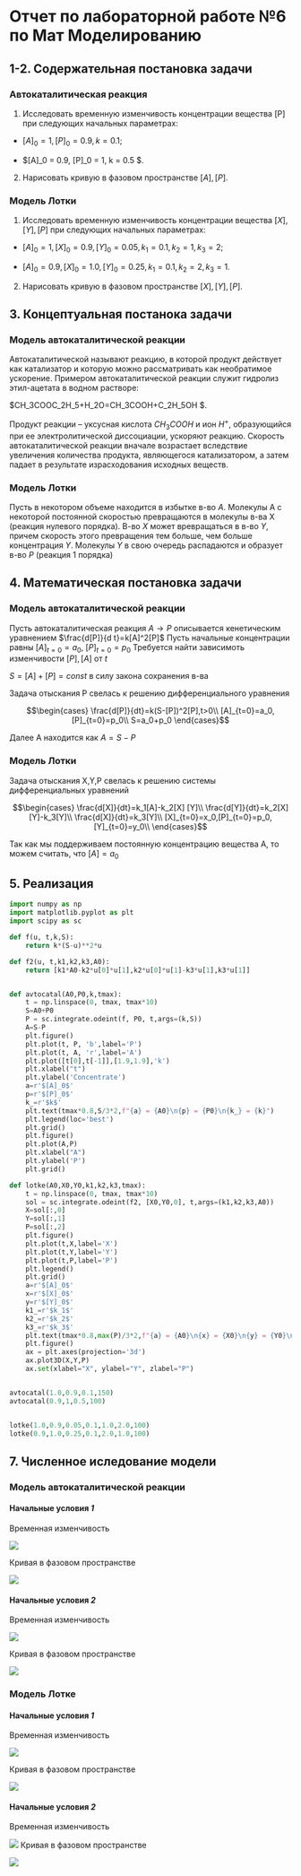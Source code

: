 # Отчет по лабораторной работе №6 по Мат Моделированию

## 1-2. Содержательная постановка задачи

### Автокаталитическая реакция

1. Исследовать временную изменчивость концентрации вещества [P] при следующих начальных параметрах:

* $[A]_0 = 1,  [P]_0 = 0.9, k = 0.1$;

* $[A]_0 = 0.9,  [P]_0 = 1, k = 0.5 $.

2. Нарисовать кривую в фазовом пространстве $[A] , [P]$.

### Модель Лотки

1. Исследовать временную изменчивость концентрации вещества $[X],[Y],[P]$ при следующих начальных параметрах:

* $[A]_0 = 1,[X]_0=0.9,[Y]_0=0.05,k_1=0.1,k_2=1,k_3=2$;

* $[A]_0 = 0.9,[X]_0=1.0,[Y]_0=0.25,k_1=0.1,k_2=2,k_3=1$.

2. Нарисовать кривую в фазовом пространстве $[X],[Y],[P]$.

## 3. Концептуальная постанока задачи

### Модель автокаталитической реакции

Автокаталитической называют реакцию, в которой продукт действует как катализатор и которую можно рассматривать как необратимое ускорение.
Примером автокаталитической реакции служит гидролиз этил-ацетата в водном растворе: 

$CH_3COOC_2H_5+H_2O=CH_3COOH+C_2H_5OH $.

Продукт реакции – уксусная кислота $CH_3COOH$ и ион $H^+$, образующийся при ее электролитической диссоциации, ускоряют реакцию. Скорость автокаталитической реакции вначале возрастает вследствие увеличения количества продукта, являющегося катализатором, а затем падает в результате израсходования исходных веществ.

### Модель Лотки

Пусть в некотором объеме находится в избытке в-во $A$. Молекулы A с некоторой постоянной скоростью превращаются в молекулы в-ва X (реакция нулевого порядка). В-во $X$ может вревращаться в в-во $Y$, причем скорость этого превращения тем больше, чем больше концентрация $Y$. Молекулы $Y$  в свою очередь распадаются и образует в-во $P$ (реакция 1 порядка)


## 4. Математическая постановка задачи

### Модель автокаталитической реакции

Пусть автокаталитическая реакция $A\rightarrow P$
описывается кенетическим уравнением $\frac{d[P]}{d t}=k[A]^2[P]$
Пусть начальные концентрации равны $[A]_{t=0}=a_0$, $[P]_{t=0}=p_0$
Требуется найти зависимоть изменчивости $[P],[A]$ от $t$

$S=[A]+[P]=const$ в силу закона сохранения в-ва

Задача отыскания P свелась к решению дифференциального уравнения

```math
\begin{cases}
\frac{d[P]}{dt}=k(S-[P])^2[P],t>0\\
[A]_{t=0}=a_0,[P]_{t=0}=p_0\\
S=a_0+p_0
\end{cases}
```

Далее A находится как $A=S-P$

### Модель Лотки

Задача отыскания X,Y,P свелась к решению системы дифференциальных уравнений

```math
\begin{cases}
\frac{d[X]}{dt}=k_1[A]-k_2[X] [Y]\\
\frac{d[Y]}{dt}=k_2[X] [Y]-k_3[Y]\\
\frac{d[X]}{dt}=k_3[Y]\\
[X]_{t=0}=x_0,[P]_{t=0}=p_0,[Y]_{t=0}=y_0\\
\end{cases}
```

Так как мы поддерживаем постоянную концентрацию вещества А, то можем считать,  что $[А] = a_0$
## 5. Реализация

```python
import numpy as np
import matplotlib.pyplot as plt
import scipy as sc

def f(u, t,k,S):
    return k*(S-u)**2*u

def f2(u, t,k1,k2,k3,A0):
    return [k1*A0-k2*u[0]*u[1],k2*u[0]*u[1]-k3*u[1],k3*u[1]]


def avtocatal(A0,P0,k,tmax):
    t = np.linspace(0, tmax, tmax*10)
    S=A0+P0
    P = sc.integrate.odeint(f, P0, t,args=(k,S))
    A=S-P
    plt.figure()
    plt.plot(t, P, 'b',label='P')
    plt.plot(t, A, 'r',label='A')
    plt.plot([t[0],t[-1]],[1.9,1.9],'k')
    plt.xlabel("t")
    plt.ylabel('Concentrate')
    a=r'$[A]_0$'
    p=r'$[P]_0$'
    k_=r'$k$'
    plt.text(tmax*0.8,S/3*2,f"{a} = {A0}\n{p} = {P0}\n{k_} = {k}")
    plt.legend(loc='best')
    plt.grid()
    plt.figure()
    plt.plot(A,P)
    plt.xlabel("A")
    plt.ylabel('P')
    plt.grid()

def lotke(A0,X0,Y0,k1,k2,k3,tmax):
    t = np.linspace(0, tmax, tmax*10)
    sol = sc.integrate.odeint(f2, [X0,Y0,0], t,args=(k1,k2,k3,A0))
    X=sol[:,0]
    Y=sol[:,1]
    P=sol[:,2]
    plt.figure()
    plt.plot(t,X,label='X')
    plt.plot(t,Y,label='Y')
    plt.plot(t,P,label='P')
    plt.legend()
    plt.grid()
    a=r'$[A]_0$'
    x=r'$[X]_0$'
    y=r'$[Y]_0$'
    k1_=r'$k_1$'
    k2_=r'$k_2$'
    k3_=r'$k_3$'
    plt.text(tmax*0.8,max(P)/3*2,f"{a} = {A0}\n{x} = {X0}\n{y} = {Y0}\n{k1_} = {k1}\n{k2_} = {k2}\n{k3_} = {k3}")
    plt.figure()
    ax = plt.axes(projection='3d')
    ax.plot3D(X,Y,P)
    ax.set(xlabel="X", ylabel="Y", zlabel="P")


avtocatal(1.0,0.9,0.1,150)
avtocatal(0.9,1,0.5,100)


lotke(1.0,0.9,0.05,0.1,1.0,2.0,100)
lotke(0.9,1.0,0.25,0.1,2.0,1.0,100)

```


## 7. Численное иследование модели

### Модель автокаталитической реакции

#### Начальные условия *1*

Временная изменчивость 

![](./src/avtocatal_01.png)

Кривая в фазовом пространстве

![](./src/avtocatal_faz_01.png)


#### Начальные условия *2*

Временная изменчивость 

![](./src/avtocatal_02.png)

Кривая в фазовом пространстве

![](./src/avtocatal_faz_02.png)

### Модель Лотке

#### Начальные условия *1*

Временная изменчивость 

![](./src/lotke_01.png)

Кривая в фазовом пространстве

![](./src/lotke_faz_01.png)


#### Начальные условия *2*

Временная изменчивость 

![](./src/lotke_02.png)
Кривая в фазовом пространстве

![](./src/lotke_faz_02.png)
